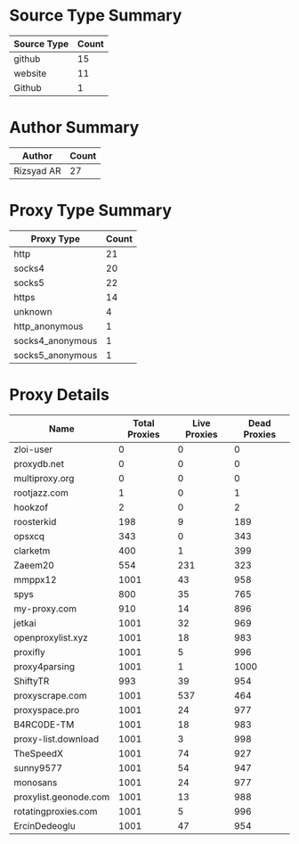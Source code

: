 # Source Type Summary

| Source Type | Count |
|-------------|-------|
| github | 15 |
| website | 11 |
| Github | 1 |


# Author Summary

| Author | Count |
|--------|-------|
| Rizsyad AR | 27 |


# Proxy Type Summary

| Proxy Type | Count |
|------------|-------|
| http | 21 |
| socks4 | 20 |
| socks5 | 22 |
| https | 14 |
| unknown | 4 |
| http_anonymous | 1 |
| socks4_anonymous | 1 |
| socks5_anonymous | 1 |


# Proxy Details

| Name | Total Proxies | Live Proxies | Dead Proxies |
|------|---------------|--------------|---------------|
| zloi-user | 0 | 0 | 0 |
| proxydb.net | 0 | 0 | 0 |
| multiproxy.org | 0 | 0 | 0 |
| rootjazz.com | 1 | 0 | 1 |
| hookzof | 2 | 0 | 2 |
| roosterkid | 198 | 9 | 189 |
| opsxcq | 343 | 0 | 343 |
| clarketm | 400 | 1 | 399 |
| Zaeem20 | 554 | 231 | 323 |
| mmppx12 | 1001 | 43 | 958 |
| spys | 800 | 35 | 765 |
| my-proxy.com | 910 | 14 | 896 |
| jetkai | 1001 | 32 | 969 |
| openproxylist.xyz | 1001 | 18 | 983 |
| proxifly | 1001 | 5 | 996 |
| proxy4parsing | 1001 | 1 | 1000 |
| ShiftyTR | 993 | 39 | 954 |
| proxyscrape.com | 1001 | 537 | 464 |
| proxyspace.pro | 1001 | 24 | 977 |
| B4RC0DE-TM | 1001 | 18 | 983 |
| proxy-list.download | 1001 | 3 | 998 |
| TheSpeedX | 1001 | 74 | 927 |
| sunny9577 | 1001 | 54 | 947 |
| monosans | 1001 | 24 | 977 |
| proxylist.geonode.com | 1001 | 13 | 988 |
| rotatingproxies.com | 1001 | 5 | 996 |
| ErcinDedeoglu | 1001 | 47 | 954 |
